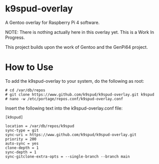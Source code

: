 # k9spud-overlay
A Gentoo overlay for Raspberry Pi 4 software.

NOTE: There is nothing actually here in this overlay yet. This is a Work In Progress.

This project builds upon the work of Gentoo and the GenPi64 project.

How to Use
==========
To add the k9spud-overlay to your system, do the following as root:

```console
# cd /var/db/repos
# git clone https://www.github.com/k9spud/k9spud-overlay.git k9spud
# nano -w /etc/portage/repos.conf/k9spud-overlay.conf
```

Insert the following text into the k9spud-overlay.conf file:

```console
[k9spud]

location = /var/db/repos/k9spud
sync-type = git
sync-uri = https://www.github.com/k9spud/k9spud-overlay.git
priority = 200
auto-sync = yes
clone-depth = 1
sync-depth = 1
sync-gitclone-extra-opts = --single-branch --branch main
```
